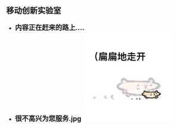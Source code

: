 ## 移动创新实验室
- **<span style="font-size: 18px;">内容正在赶来的路上....</span>**
- **<span style="font-size: 18px;">很不高兴为您服务.jpg</span>**
![扁扁的离开_code](./assets/扁扁的离开.png)
